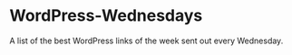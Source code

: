 WordPress-Wednesdays
====================

A list of the best WordPress links of the week sent out every Wednesday.
